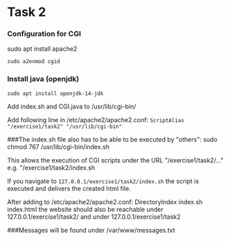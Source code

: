 # Task 2

### Configuration for CGI

sudo apt install apache2

`sudo a2enmod cgid`

### Install java (openjdk)
`sudo apt install openjdk-14-jdk`

Add index.sh and CGI.java to /usr/lib/cgi-bin/
 
Add following line in /etc/apache2/apache2.conf:
`ScriptAlias "/exercise1/task2" "/usr/lib/cgi-bin"`

###The index.sh file also has to be able to be executed by "others":
sudo chmod 767 /usr/lib/cgi-bin/index.sh

This allows the execution of CGI scripts under the URL "/exercise1/task2/..." e.g. "/exercise1/task2/index.sh

If you navigate to `127.0.0.1/exercise1/task2/index.sh` the script is executed and delivers the created html file.  

After adding to /etc/apache2/apache2.conf:
DirectoryIndex index.sh index.html
the website should also be reachable under 127.0.0.1/exercise1/task2/  and under 127.0.0.1/exercise1/task2

###Messages will be found under /var/www/messages.txt